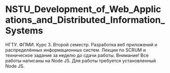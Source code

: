 # NSTU_Development_of_Web_Applications_and_Distributed_Information_Systems
НГТУ. ФПМИ. Курс 3. Второй семестр. Разработка веб приложений и распределённых информационных систем.
Лекции по SCRUM и техническое задание за неделю до сдачи работы. 
Внимание! Все работы написаны на Node JS. Для работы требуется установленный Node JS.
